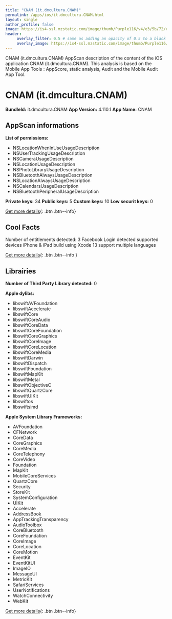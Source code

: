 ```yaml
---
title: "CNAM (it.dmcultura.CNAM)"
permalink: /apps/ios/it.dmcultura.CNAM.html
layout: single
author_profile: false
image: https://is4-ssl.mzstatic.com/image/thumb/Purple116/v4/e3/5b/72/e35b72aa-b686-2bc5-3194-18a3c6feb883/AppIcon-0-0-1x_U007emarketing-0-0-0-7-0-0-sRGB-0-0-0-GLES2_U002c0-512MB-85-220-0-0.png/512x512bb.jpg
header: 
     overlay_filter: 0.5 # same as adding an opacity of 0.5 to a black background
     overlay_image: https://is4-ssl.mzstatic.com/image/thumb/Purple116/v4/e3/5b/72/e35b72aa-b686-2bc5-3194-18a3c6feb883/AppIcon-0-0-1x_U007emarketing-0-0-0-7-0-0-sRGB-0-0-0-GLES2_U002c0-512MB-85-220-0-0.png/512x512bb.jpg
---
```

CNAM (it.dmcultura.CNAM) AppScan description of the content of the iOS application CNAM (it.dmcultura.CNAM). This analysis is based on the Mobile App Tools : AppScore, static analysis, Audit and the Mobile Audit App Tool.

# CNAM (it.dmcultura.CNAM)

**BundleId:** it.dmcultura.CNAM
**App Version:** 4.110.1
**App Name:** CNAM


## AppScan informations 

**List of permissions:** 
- NSLocationWhenInUseUsageDescription
- NSUserTrackingUsageDescription
- NSCameraUsageDescription
- NSLocationUsageDescription
- NSPhotoLibraryUsageDescription
- NSBluetoothAlwaysUsageDescription
- NSLocationAlwaysUsageDescription
- NSCalendarsUsageDescription
- NSBluetoothPeripheralUsageDescription
  
  
**Private keys:** 34
**Public keys:** 5
**Custom keys:** 10
**Low securit keys:** 0
  
[Get more details](/pricing.html){: .btn .btn--info}

## Cool Facts

Number of entitlements detected: 3
Facebook Login detected
supported devices iPhone & iPad
build using Xcode 13
support multiple languages
  
[Get more details](/pricing.html){: .btn .btn--info }

## Librairies 
**Number of Third Party Library detected:** 0


**Apple dylibs:**
- libswiftAVFoundation
- libswiftAccelerate
- libswiftCore
- libswiftCoreAudio
- libswiftCoreData
- libswiftCoreFoundation
- libswiftCoreGraphics
- libswiftCoreImage
- libswiftCoreLocation
- libswiftCoreMedia
- libswiftDarwin
- libswiftDispatch
- libswiftFoundation
- libswiftMapKit
- libswiftMetal
- libswiftObjectiveC
- libswiftQuartzCore
- libswiftUIKit
- libswiftos
- libswiftsimd


**Apple System Library Frameworks:**
- AVFoundation
- CFNetwork
- CoreData
- CoreGraphics
- CoreMedia
- CoreTelephony
- CoreVideo
- Foundation
- MapKit
- MobileCoreServices
- QuartzCore
- Security
- StoreKit
- SystemConfiguration
- UIKit
- Accelerate
- AddressBook
- AppTrackingTransparency
- AudioToolbox
- CoreBluetooth
- CoreFoundation
- CoreImage
- CoreLocation
- CoreMotion
- EventKit
- EventKitUI
- ImageIO
- MessageUI
- MetricKit
- SafariServices
- UserNotifications
- WatchConnectivity
- WebKit


  
[Get more details](/pricing.html){: .btn .btn--info}

